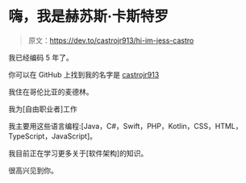 # 嗨，我是赫苏斯·卡斯特罗

> 原文：<https://dev.to/castrojr913/hi-im-jess-castro>

我已经编码 5 年了。

你可以在 GitHub 上找到我的名字是 [castrojr913](https://github.com/castrojr913)

我住在哥伦比亚的麦德林。

我为[自由职业者]工作

我主要用这些语言编程:[Java，C#，Swift，PHP，Kotlin，CSS，HTML，TypeScript，JavaScript]。

我目前正在学习更多关于[软件架构]的知识。

很高兴见到你。